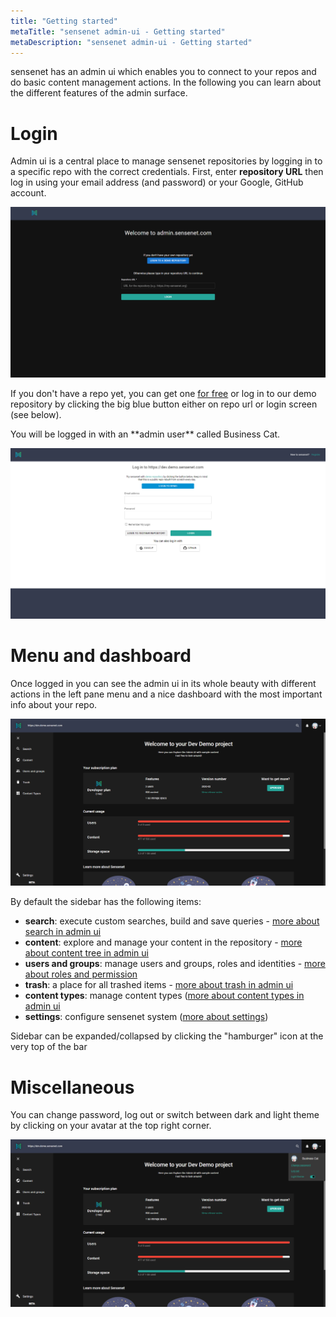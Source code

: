```yaml
---
title: "Getting started"
metaTitle: "sensenet admin-ui - Getting started"
metaDescription: "sensenet admin-ui - Getting started"
---
```


sensenet has an admin ui which enables you to connect to your repos and do basic content management actions. In the following you can learn about the different features of the admin surface.

# Login

Admin ui is a central place to manage sensenet repositories by logging in to a specific repo with the correct credentials.
First, enter **repository URL** then log in using your email address (and password) or your Google, GitHub account.

![repo url](./img/adminui_repo.png)

If you don't have a repo yet, you can get one [for free](https://profile.sensenet.com/?redirectToLogin) or log in to our demo repository by clicking the big blue button either on repo url or login screen (see below).

<note>
You will be logged in with an **admin user** called Business Cat.
</note>


![login](./img/admin-ui_logincredentials.png)

# Menu and dashboard
Once logged in you can see the admin ui in its whole beauty with different actions in the left pane menu and a nice dashboard with the most important info about your repo.

![dashboard](./img/dashboard_new.png)

By default the sidebar has the following items:

- **search**: execute custom searches, build and save queries - [more about search in admin ui](/guides/search)
- **content**: explore and manage your content in the repository - [more about content tree in admin ui](/guides/content-management/content-tree)
- **users and groups**: manage users and groups, roles and identities - [more about roles and permission](/guides/roles-and-permissions)
- **trash**: a place for all trashed items - [more about trash in admin ui](/guides/content-management/trash)
- **content types**: manage content types ([more about content types in admin ui](/guides/content_types)
- **settings**: configure sensenet system ([more about settings](/guides/settings))

<note>
Sidebar can be expanded/collapsed by clicking the "hamburger" icon at the very top of the bar
</note>

# Miscellaneous

You can change password, log out or switch between dark and light theme by clicking on your avatar at the top right corner.

![avatar](./img/logout_dark.png)
